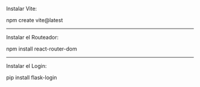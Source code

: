 Instalar Vite:

npm create vite@latest

---

Instalar el Routeador:

npm install react-router-dom

---

Instalar el Login:

pip install flask-login
